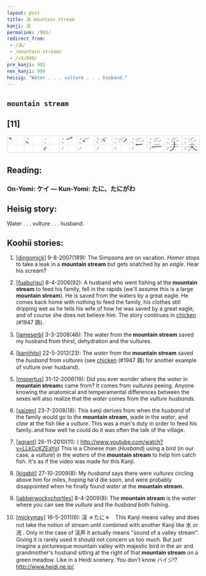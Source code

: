 ```yaml
---
layout: post
title: 渓 mountain stream
kanji: 渓
permalink: /903/
redirect_from:
 - /渓/
 - /mountain stream/
 - /v4/840/
pre_kanji: 902
nex_kanji: 904
heisig: "Water . . . vulture . . . husband."
---
```


## `mountain stream`

## [11]

<div class="stroke"><img src="../images/E6B893.png" /></div>

## Reading:

### On-Yomi: ケイ &mdash; Kun-Yomi: たに、たにがわ

## Heisig story:

Water . . . vulture . . . husband.

## Koohii stories:

1) [<a href="http://kanji.koohii.com/profile/dingomick">dingomick</a>] 9-8-2007(189): The Simpsons are on vacation. <em>Homer</em> stops to take a leak in a <strong>mountain stream</strong> but gets snatched by an <em>eagle</em>. Hear his scream?

2) [<a href="http://kanji.koohii.com/profile/fuaburisu">fuaburisu</a>] 8-4-2006(92): A husband who went fishing at the<strong> mountain stream</strong> to feed his family, fell in the rapids (we&#039;ll assume this is a large<strong> mountain stream</strong>). He is saved from the waters by a great eagle. He comes back home with nothing to feed the family, his clothes still dripping wet as he tells his wife of how he was saved by a great eagle, and of course she does not believe him. The story continues in <a href="../v4/1947">chicken</a> (#1947 鶏).

3) [<a href="http://kanji.koohii.com/profile/jameserb">jameserb</a>] 3-3-2008(46): The water from the<strong> mountain stream</strong> saved my husband from thirst, dehydration and the vultures.

4) [<a href="http://kanji.koohii.com/profile/kanjihito">kanjihito</a>] 22-5-2012(23): The <em>water</em> from the<strong> mountain stream</strong> saved the <em>husband</em> from <em>vultures</em> (see <a href="../v4/1947">chicken</a> (#1947 鶏) for another example of vulture over husband).

5) [<a href="http://kanji.koohii.com/profile/mspertus">mspertus</a>] 31-12-2006(19): Did you ever wonder where the <em>water</em> in<strong> mountain stream</strong>s came from? It comes from <em>vultures</em> peeing. Anyone knowing the anatomical and temperamental differences between the sexes will also realize that the <em>water</em> comes from the <em>vulture</em> <em>husbands</em>.

6) [<a href="http://kanji.koohii.com/profile/saizen">saizen</a>] 23-7-2008(18): This kanji derives from when the <em>husband</em> of the family would go to the<strong> mountain stream</strong>, wade in the <em>water</em>, and <em>claw</em> at the fish like a <em>vulture</em>. This was a man&#039;s duty in order to feed his family..and how well he could do it was often the talk of the village.

7) [<a href="http://kanji.koohii.com/profile/agrant">agrant</a>] 26-11-2010(11): ( <a href="http://www.youtube.com/watch?v=LLkCcKZEaYo">http://www.youtube.com/watch?v=LLkCcKZEaYo</a>) This is a Chinese man (<em>Husband</em>) using a bird (in our case, a <em>vulture</em>) in the <em>waters</em> of the<strong> mountain stream</strong> to help him catch fish. It&#039;s as if the video was made for this Kanji.

8) [<a href="http://kanji.koohii.com/profile/kigabit">kigabit</a>] 27-10-2009(8): My <em>husband</em> says there were <em>vultures</em> circling above him for miles, hoping he&#039;d die soon, and were probably disappointed when he finally found <em>water</em> at the <strong>mountain stream</strong>.

9) [<a href="http://kanji.koohii.com/profile/jabberwockychortles">jabberwockychortles</a>] 8-4-2009(8): The<strong> mountain stream</strong> is the <em>water</em> where you can see the <em>vulture</em> and the <em>husband</em> both fishing.

10) [<a href="http://kanji.koohii.com/profile/mickymay">mickymay</a>] 16-5-2011(6): 渓 ＊たに＊　This Kanji means valley and does not take the notion of stream until combined with another Kanji like 水 or 流 . Only in the case of 渓声 it actually means &quot;sound of a valley stream&quot;. Giving it is rarely used it should not concern us too much. But just imagine a picturesque mountain valley with majestic bird in the air and grandmother&#039;s husband sitting at the right of that<strong> mountain stream</strong> on a green meadow. Like in a Heidi scenery. You don&#039;t know ハイジ!? <a href="http://www.heidi.ne.jp/">http://www.heidi.ne.jp/</a>.
